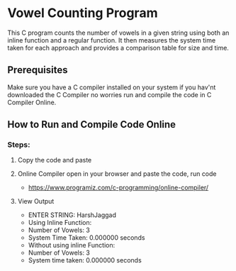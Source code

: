
# Vowel Counting Program

This C program counts the number of vowels in a given string using both an inline function and a regular function. It then measures the system time taken for each approach and provides a comparison table for size and time.

## Prerequisites

Make sure you have a C compiler installed on your system if you hav'nt downloaded the C Compiler no worries run and compile the code in C Compiler Online.

## How to Run and Compile Code Online

### Steps:

1. Copy the code and paste
   
2. Online Compiler open in your browser and paste the code, run code
    - https://www.programiz.com/c-programming/online-compiler/

3. View Output
    - ENTER STRING: HarshJaggad
    - Using Inline Function:
    - Number of Vowels: 3
    - System Time Taken: 0.000000 seconds
    - Without using inline Function:
    - Number of Vowels: 3
    - System time taken: 0.000000 seconds

